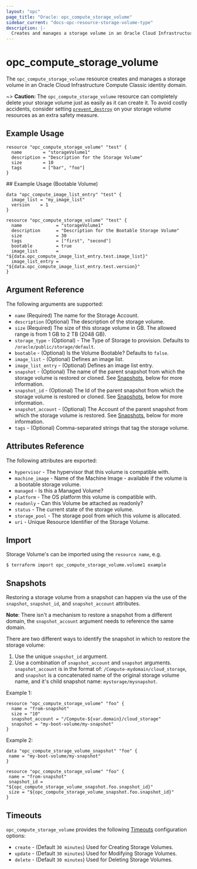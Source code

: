 ```yaml
---
layout: "opc"
page_title: "Oracle: opc_compute_storage_volume"
sidebar_current: "docs-opc-resource-storage-volume-type"
description: |-
  Creates and manages a storage volume in an Oracle Cloud Infrastructure Compute Classic identity domain.
---
```


# opc\_compute\_storage\_volume

The ``opc_compute_storage_volume`` resource creates and manages a storage volume in an Oracle Cloud Infrastructure Compute Classic identity domain.

~> **Caution:** The ``opc_compute_storage_volume`` resource can completely delete your storage volume just as easily as it can create it. To avoid costly accidents, consider setting [``prevent_destroy``](/docs/configuration/resources.html#prevent_destroy) on your storage volume resources as an extra safety measure.

## Example Usage

```hcl
resource "opc_compute_storage_volume" "test" {
  name        = "storageVolume1"
  description = "Description for the Storage Volume"
  size        = 10
  tags        = ["bar", "foo"]
}
```

## Example Usage (Bootable Volume)
```hcl
data "opc_compute_image_list_entry" "test" {
  image_list = "my_image_list"
  version    = 1
}

resource "opc_compute_storage_volume" "test" {
  name             = "storageVolume1"
  description      = "Description for the Bootable Storage Volume"
  size             = 30
  tags             = ["first", "second"]
  bootable         = true
  image_list       = "${data.opc_compute_image_list_entry.test.image_list}"
  image_list_entry = "${data.opc_compute_image_list_entry.test.version}"
}
```

## Argument Reference

The following arguments are supported:

* `name` (Required) The name for the Storage Account.
* `description` (Optional) The description of the storage volume.
* `size` (Required) The size of this storage volume in GB. The allowed range is from 1 GB to 2 TB (2048 GB).
* `storage_type` - (Optional) - The Type of Storage to provision. Defaults to `/oracle/public/storage/default`.
* `bootable` - (Optional) Is the Volume Bootable? Defaults to `false`.
* `image_list` - (Optional) Defines an image list.
* `image_list_entry` - (Optional) Defines an image list entry.
* `snapshot` - (Optional) The name of the parent snapshot from which the storage volume is restored or cloned. See [Snapshots](#snapshots), below for more information.
* `snapshot_id` - (Optional) The Id of the parent snapshot from which the storage volume is restored or cloned. See [Snapshots](#snapshots), below for more information.
* `snapshot_account` - (Optional) The Account of the parent snapshot from which the storage volume is restored. See [Snapshots](#snapshots), below for more information.
* `tags` - (Optional) Comma-separated strings that tag the storage volume.

## Attributes Reference

The following attributes are exported:

* `hypervisor` - The hypervisor that this volume is compatible with.
* `machine_image` - Name of the Machine Image - available if the volume is a bootable storage volume.
* `managed` - Is this a Managed Volume?
* `platform` - The OS platform this volume is compatible with.
* `readonly` - Can this Volume be attached as readonly?
* `status` - The current state of the storage volume.
* `storage_pool` - The storage pool from which this volume is allocated.
* `uri` - Unique Resource Identifier of the Storage Volume.

## Import

Storage Volume's can be imported using the `resource name`, e.g.

```shell
$ terraform import opc_compute_storage_volume.volume1 example
```

## Snapshots

Restoring a storage volume from a snapshot can happen via the use of the `snapshot`, `snapshot_id`, and `snapshot_account` attributes.

**Note**: There isn't a mechanism to restore a snapshot from a different domain, the `snapshot_account` argument needs to reference the same domain.

There are two different ways to identify the snapshot in which to restore the storage volume:

1. Use the unique `snapshot_id` argument.
1. Use a combination of `snapshot_account` and `snapshot` arguments. `snapshot_account` is in the format of:
`/Compute-mydomain/cloud_storage`, and `snapshot` is a concatenated name of the original storage volume name,
and it's child snapshot name: `mystorage/mysnapshot`.

Example 1:
```hcl
resource "opc_compute_storage_volume" "foo" {
  name = "from-snapshot"
  size = "10"
  snapshot_account = "/Compute-${var.domain}/cloud_storage"
  snapshot = "my-boot-volume/my-snapshot"
}
```

Example 2:
```hcl
data "opc_compute_storage_volume_snapshot" "foo" {
 name = "my-boot-volume/my-snapshot"
}

resource "opc_compute_storage_volume" "foo" {
 name = "from-snapshot"
 snapshot_id = "${opc_compute_storage_volume_snapshot.foo.snapshot_id}"
 size = "${opc_compute_storage_volume_snapshot.foo.snapshot_id}"
}
```

<a id="timeouts"></a>
## Timeouts

`opc_compute_storage_volume` provides the following
[Timeouts](/docs/configuration/resources.html#timeouts) configuration options:

- `create` - (Default `30 minutes`) Used for Creating Storage Volumes.
- `update` - (Default `30 minutes`) Used for Modifying Storage Volumes.
- `delete` - (Default `30 minutes`) Used for Deleting Storage Volumes.
